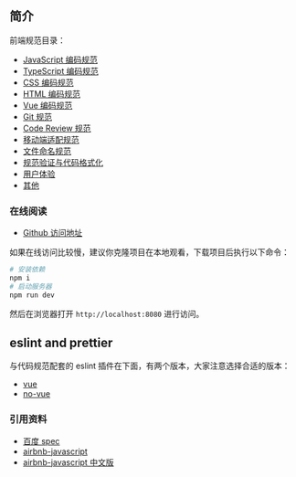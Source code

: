 ## 简介
前端规范目录：
* [JavaScript 编码规范](doc/js.md)
* [TypeScript 编码规范](doc/ts.md)
* [CSS 编码规范](doc/css.md)
* [HTML 编码规范](doc/html.md)
* [Vue 编码规范](doc/vue.md)
* [Git 规范](doc/git.md)
* [Code Review 规范](doc/codereview.md)
* [移动端适配规范](doc/mobile.html)
* [文件命名规范](doc/file.md)
* [规范验证与代码格式化](doc/verify.md)
* [用户体验](doc/ue.md)
* [其他](doc/other.md)

### 在线阅读
* [Github 访问地址](https://woai3c.github.io/front-end-specification/)

如果在线访问比较慢，建议你克隆项目在本地观看，下载项目后执行以下命令：
```bash
# 安装依赖
npm i
# 启动服务器
npm run dev
```
然后在浏览器打开 `http://localhost:8080` 进行访问。 

## eslint and prettier
与代码规范配套的 eslint 插件在下面，有两个版本，大家注意选择合适的版本：
* [vue](https://github.com/woai3c/eslint-config-airbnb-vue3-ts)
* [no-vue](https://github.com/woai3c/eslint-config-airbnb-vue3-ts/tree/no-vue)

### 引用资料
* [百度 spec](https://github.com/ecomfe/spec)
* [airbnb-javascript](https://github.com/airbnb/javascript)
* [airbnb-javascript 中文版](https://github.com/lin-123/javascript)
